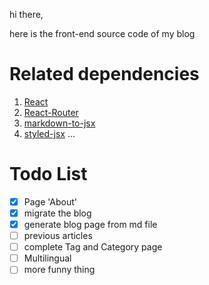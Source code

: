 hi there,

here is the front-end source code of my blog

# Related dependencies

1. [React](https://github.com/facebook/react)
2. [React-Router](https://github.com/ReactTraining/react-router)
3. [markdown-to-jsx](https://github.com/probablyup/markdown-to-jsx)
4. [styled-jsx](https://github.com/zeit/styled-jsx)
...

# Todo List

- [x] Page 'About'
- [x] migrate the blog
- [x] generate blog page from md file
- [ ] previous articles
- [ ] complete Tag and Category page
- [ ] Multilingual
- [ ] more funny thing